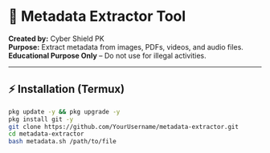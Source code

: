 # 📂 Metadata Extractor Tool

**Created by:** Cyber Shield PK  
**Purpose:** Extract metadata from images, PDFs, videos, and audio files.  
**Educational Purpose Only** – Do not use for illegal activities.

---

## ⚡ Installation (Termux)

```bash
pkg update -y && pkg upgrade -y
pkg install git -y
git clone https://github.com/YourUsername/metadata-extractor.git
cd metadata-extractor
bash metadata.sh /path/to/file
